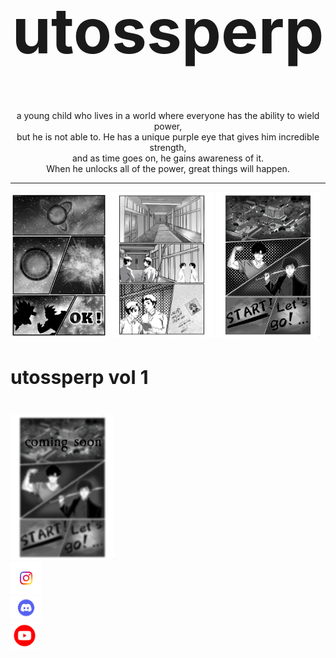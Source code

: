<h1 style="font-size:100px;text-align:center;">utossperp</h1>
<p style="text-align:center;">a young child who lives in a world where everyone has the ability to wield power, <br>but he is not able to. He has a unique purple eye that gives him incredible strength,<br> and as time goes on, he gains awareness of it.<br> When he unlocks all of the power, great things will happen.</p>
<hr>
<img style="width:30.7%;" src="Untitled23_20240501163653.jpg">
<img style="width:33%;" src="Untitled9_20240615152730.png">
<img style="width:33%;" src="gfjgfjgf.png">
<h2 style="font-size: 30px;">utossperp vol 1</h2><br>
<img style="width:33%;" src="gfjgfjgf copy.png">
<br>
<a href="https://www.instagram.com/utossperp1/?hl=en"><img style="width:10%;" src="images.png"></a><br>
<a href="https://www.instagram.com/utossperp1/?hl=en"><img style="width:10%;" src="62b2265e038aad4d3ed7ca4b.png"></a><br>
<a href="https://www.youtube.com/@Utossperp"><img style="width:9%;" src="youtube-logo-youtube-logo-transparent-youtube-icon-transparent-free-free-png.webp"></a>

